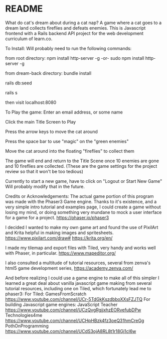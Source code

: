 # README
What do cat's dream about during a cat nap?  A game where a cat goes to a dream land collects fireflies and defeats enemies.  This is Javascript frontend with a Rails backend API project for the web development curriculum of learn.co.

To Install:
Will probably need to run the following commands:

from root directory: 
npm install http-server -g
 -or-
sudo npm install http-server -g

from dream-back directory:
bundle install

rails db:seed

rails s

then visit localhost:8080

To Play the game:
Enter an email address, or some name

Click the main Title Screen to Play

Press the arrow keys to move the cat around

Press the space bar to use "magic" on the "green enemies"

Move the cat around into the floating "fireflies" to collect them

The game will end and return to the Title Scene once 10 enemies are gone and 10 fireflies are collected.
(These are the game settings for the project review so that it won't be too tedious)

Currently to start a new game, have to click on "Logout or Start New Game"
Will probably modify that in the future.

Credits or Acknowledgements:
The actual game portion of this program was made with the Phaser3 Game engine.  Thanks to it's existence, and a very simple intro tutorial and examples page, I could create a game without losing my mind, or doing something very mundane to mock a user interface for a game for a project. https://phaser.io/phaser3

I decided I wanted to make my own game art and found the use of PixilArt and Krita helpful in making images and spritesheets. https://www.pixilart.com/draw# https://krita.org/en/

I made my tilemap and export files with Tiled, very handy and works well with Phaser, in particular. https://www.mapeditor.org/

I also consulted a multitude of tutorial resources, several from zenva's html5 game development series, https://academy.zenva.com/

And before realizing I could use a game engine to make all of this simpler I learned a great deal about vanilla javascript game making from several tutorial resources, including one on Tiled, which fortunately lead me to phaser3:
 For Tiled: 
 GamesFromScratch https://www.youtube.com/channel/UCr-5TdGkKszdbboXXsFZJTQ
 For building Javascript game engines:
 JavaScript Teacher https://www.youtube.com/channel/UCzQvgRgjjxhzEORvefubDPw
 Technologies4me https://www.youtube.com/channel/UCHpHBzk4fz3oeQ31hmCreGg
 PothOnProgramming https://www.youtube.com/channel/UCdS3ojA8RL8t1r18Gj1cl6w









